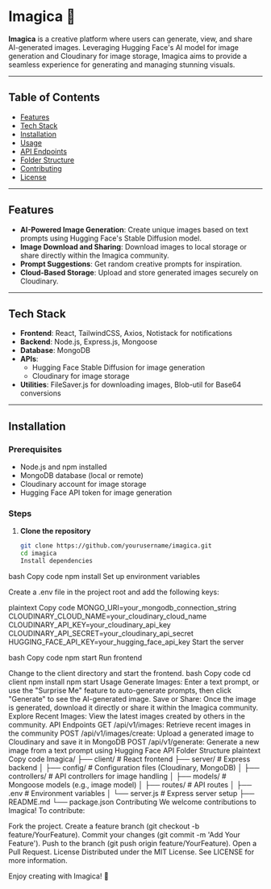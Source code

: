 # Imagica 🎨

**Imagica** is a creative platform where users can generate, view, and share AI-generated images. Leveraging Hugging Face's AI model for image generation and Cloudinary for image storage, Imagica aims to provide a seamless experience for generating and managing stunning visuals.

---

## Table of Contents

- [Features](#features)
- [Tech Stack](#tech-stack)
- [Installation](#installation)
- [Usage](#usage)
- [API Endpoints](#api-endpoints)
- [Folder Structure](#folder-structure)
- [Contributing](#contributing)
- [License](#license)

---

## Features

- **AI-Powered Image Generation**: Create unique images based on text prompts using Hugging Face's Stable Diffusion model.
- **Image Download and Sharing**: Download images to local storage or share directly within the Imagica community.
- **Prompt Suggestions**: Get random creative prompts for inspiration.
- **Cloud-Based Storage**: Upload and store generated images securely on Cloudinary.

---

## Tech Stack

- **Frontend**: React, TailwindCSS, Axios, Notistack for notifications
- **Backend**: Node.js, Express.js, Mongoose
- **Database**: MongoDB
- **APIs**:
  - Hugging Face Stable Diffusion for image generation
  - Cloudinary for image storage
- **Utilities**: FileSaver.js for downloading images, Blob-util for Base64 conversions

---

## Installation

### Prerequisites

- Node.js and npm installed
- MongoDB database (local or remote)
- Cloudinary account for image storage
- Hugging Face API token for image generation

### Steps

1. **Clone the repository**
   ```bash
   git clone https://github.com/yourusername/imagica.git
   cd imagica
   Install dependencies
   ```

bash
Copy code
npm install
Set up environment variables

Create a .env file in the project root and add the following keys:

plaintext
Copy code
MONGO_URI=your_mongodb_connection_string
CLOUDINARY_CLOUD_NAME=your_cloudinary_cloud_name
CLOUDINARY_API_KEY=your_cloudinary_api_key
CLOUDINARY_API_SECRET=your_cloudinary_api_secret
HUGGING_FACE_API_KEY=your_hugging_face_api_key
Start the server

bash
Copy code
npm start
Run frontend

Change to the client directory and start the frontend.
bash
Copy code
cd client
npm install
npm start
Usage
Generate Images: Enter a text prompt, or use the "Surprise Me" feature to auto-generate prompts, then click "Generate" to see the AI-generated image.
Save or Share: Once the image is generated, download it directly or share it within the Imagica community.
Explore Recent Images: View the latest images created by others in the community.
API Endpoints
GET /api/v1/images: Retrieve recent images in the community
POST /api/v1/images/create: Upload a generated image to Cloudinary and save it in MongoDB
POST /api/v1/generate: Generate a new image from a text prompt using Hugging Face API
Folder Structure
plaintext
Copy code
Imagica/
├── client/ # React frontend
├── server/ # Express backend
│ ├── config/ # Configuration files (Cloudinary, MongoDB)
│ ├── controllers/ # API controllers for image handling
│ ├── models/ # Mongoose models (e.g., image model)
│ ├── routes/ # API routes
│ ├── .env # Environment variables
│ └── server.js # Express server setup
├── README.md
└── package.json
Contributing
We welcome contributions to Imagica! To contribute:

Fork the project.
Create a feature branch (git checkout -b feature/YourFeature).
Commit your changes (git commit -m 'Add Your Feature').
Push to the branch (git push origin feature/YourFeature).
Open a Pull Request.
License
Distributed under the MIT License. See LICENSE for more information.

Enjoy creating with Imagica! 🌟
